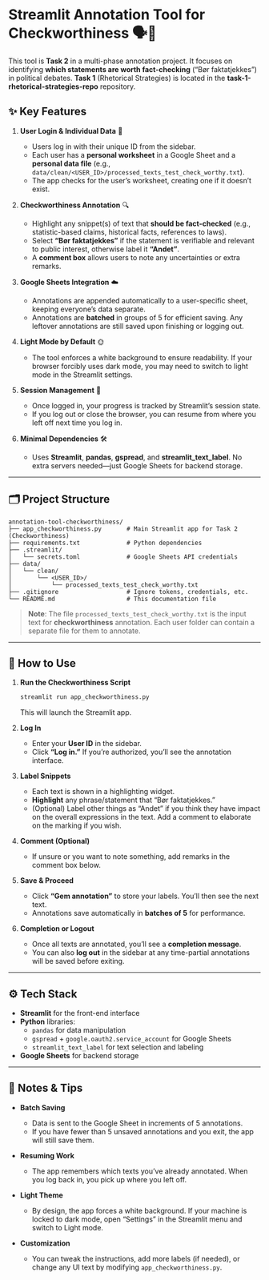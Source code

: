 # Streamlit Annotation Tool for Checkworthiness 🗣️📝

This tool is **Task 2** in a multi-phase annotation project. It focuses on identifying **which statements are worth fact-checking** (“Bør faktatjekkes”) in political debates. **Task 1** (Rhetorical Strategies) is located in the **task-1-rhetorical-strategies-repo** repository.

## ✨ Key Features

1. **User Login & Individual Data** 🔐  
   - Users log in with their unique ID from the sidebar.  
   - Each user has a **personal worksheet** in a Google Sheet and a **personal data file** (e.g., `data/clean/<USER_ID>/processed_texts_test_check_worthy.txt`).  
   - The app checks for the user’s worksheet, creating one if it doesn’t exist.

2. **Checkworthiness Annotation** 🔍  
   - Highlight any snippet(s) of text that **should be fact-checked** (e.g., statistic-based claims, historical facts, references to laws).  
   - Select **“Bør faktatjekkes”** if the statement is verifiable and relevant to public interest, otherwise label it **“Andet”**.  
   - A **comment box** allows users to note any uncertainties or extra remarks.

3. **Google Sheets Integration** ☁️  
   - Annotations are appended automatically to a user-specific sheet, keeping everyone’s data separate.  
   - Annotations are **batched** in groups of 5 for efficient saving. Any leftover annotations are still saved upon finishing or logging out.

4. **Light Mode by Default** 🌞  
   - The tool enforces a white background to ensure readability. If your browser forcibly uses dark mode, you may need to switch to light mode in the Streamlit settings.

5. **Session Management** 🔄  
   - Once logged in, your progress is tracked by Streamlit’s session state.  
   - If you log out or close the browser, you can resume from where you left off next time you log in.

6. **Minimal Dependencies** 🛠️  
   - Uses **Streamlit**, **pandas**, **gspread**, and **streamlit_text_label**. No extra servers needed—just Google Sheets for backend storage.

---

## 🗂️ Project Structure

```
annotation-tool-checkworthiness/
├── app_checkworthiness.py       # Main Streamlit app for Task 2 (Checkworthiness)
├── requirements.txt             # Python dependencies
├── .streamlit/
│   └── secrets.toml             # Google Sheets API credentials
├── data/
│   └── clean/
│       └── <USER_ID>/
│           └── processed_texts_test_check_worthy.txt
├── .gitignore                   # Ignore tokens, credentials, etc.
└── README.md                    # This documentation file
```

> **Note**: The file `processed_texts_test_check_worthy.txt` is the input text for **checkworthiness** annotation. Each user folder can contain a separate file for them to annotate.

---

## 🚀 How to Use

1. **Run the Checkworthiness Script**  
   ```bash
   streamlit run app_checkworthiness.py
   ```
   This will launch the Streamlit app.

2. **Log In**  
   - Enter your **User ID** in the sidebar.  
   - Click **“Log in.”** If you’re authorized, you’ll see the annotation interface.

3. **Label Snippets**  
   - Each text is shown in a highlighting widget.  
   - **Highlight** any phrase/statement that “Bør faktatjekkes.”  
   - (Optional) Label other things as “Andet” if you think they have impact on the overall expressions in the text. Add a comment to elaborate on the marking if you wish.

4. **Comment (Optional)**  
   - If unsure or you want to note something, add remarks in the comment box below.

5. **Save & Proceed**  
   - Click **“Gem annotation”** to store your labels. You’ll then see the next text.  
   - Annotations save automatically in **batches of 5** for performance.

6. **Completion or Logout**  
   - Once all texts are annotated, you’ll see a **completion message**.  
   - You can also **log out** in the sidebar at any time-partial annotations will be saved before exiting.

---

## ⚙️ Tech Stack

- **Streamlit** for the front-end interface  
- **Python** libraries:
  - `pandas` for data manipulation  
  - `gspread` + `google.oauth2.service_account` for Google Sheets  
  - `streamlit_text_label` for text selection and labeling  
- **Google Sheets** for backend storage

---

## 📝 Notes & Tips

- **Batch Saving**  
  - Data is sent to the Google Sheet in increments of 5 annotations.  
  - If you have fewer than 5 unsaved annotations and you exit, the app will still save them.

- **Resuming Work**  
  - The app remembers which texts you’ve already annotated. When you log back in, you pick up where you left off.

- **Light Theme**  
  - By design, the app forces a white background. If your machine is locked to dark mode, open “Settings” in the Streamlit menu and switch to Light mode.

- **Customization**  
  - You can tweak the instructions, add more labels (if needed), or change any UI text by modifying `app_checkworthiness.py`.
